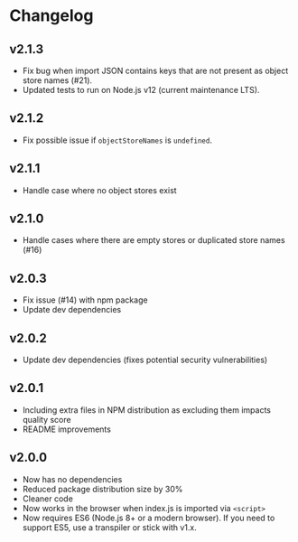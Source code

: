 # Changelog

## v2.1.3

- Fix bug when import JSON contains keys that are not present as object store names (#21).
- Updated tests to run on Node.js v12 (current maintenance LTS).

## v2.1.2

- Fix possible issue if `objectStoreNames` is `undefined`.

## v2.1.1

 - Handle case where no object stores exist

## v2.1.0

 - Handle cases where there are empty stores or duplicated store names (#16)

## v2.0.3

 - Fix issue (#14) with npm package
 - Update dev dependencies

## v2.0.2

 - Update dev dependencies (fixes potential security vulnerabilities)

## v2.0.1

 - Including extra files in NPM distribution as excluding them impacts quality score
 - README improvements

## v2.0.0

 - Now has no dependencies
 - Reduced package distribution size by 30%
 - Cleaner code
 - Now works in the browser when index.js is imported via `<script>`
 - Now requires ES6 (Node.js 8+ or a modern browser). If you need to support ES5, use a transpiler or stick with v1.x.


